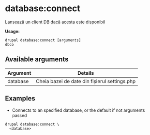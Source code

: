 # database:connect
Lansează un client DB dacă acesta este disponibil

**Usage:**
```
drupal database:connect [arguments]
dbco
```

## Available arguments
Argument | Details
---------|-------------
database | Cheia bazei de date din fișierul settings.php

## Examples
* Connects to an specified database, or the default if not arguments passed
```
drupal database:connect \
  <database>
```
